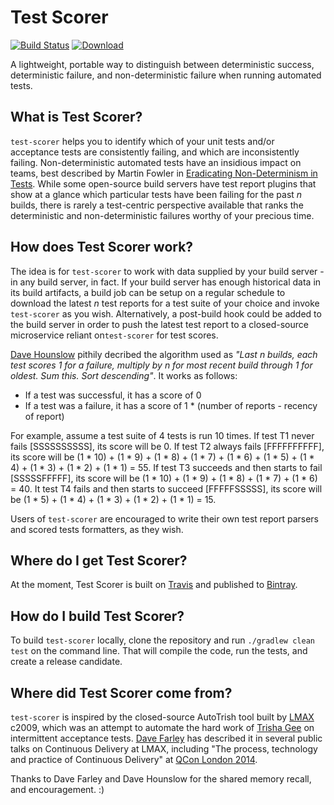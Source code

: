 # Test Scorer

[![Build Status](https://travis-ci.org/SteveSmithCD/test-scorer.svg?branch=master)](https://travis-ci.org/SteveSmithCD/test-scorer) [ ![Download](https://api.bintray.com/packages/stevesmithcd/releases/test-scorer/images/download.svg) ](https://bintray.com/stevesmithcd/releases/test-scorer/_latestVersion)

A lightweight, portable way to distinguish between deterministic success, deterministic failure, and non-deterministic 
failure when running automated tests. 

## What is Test Scorer?

`test-scorer` helps you to identify which of your unit tests and/or acceptance tests are consistently failing, and 
which are inconsistently failing. Non-deterministic automated tests have an insidious impact on teams, best described
by Martin Fowler in [Eradicating Non-Determinism in Tests](https://www.martinfowler.com/articles/nonDeterminism.html). 
While some open-source build servers have test report plugins that show at a glance which particular tests have been
failing for the past *n* builds, there is rarely a test-centric perspective available that ranks the deterministic
and non-deterministic failures worthy of your precious time.

## How does Test Scorer work?

The idea is for `test-scorer` to work with data supplied by your build server - in any build server, in fact. If your
build server has enough historical data in its build artifacts, a build job can be setup on a regular schedule to 
download the latest *n* test reports for a test suite of your choice and invoke `test-scorer` as you wish. 
Alternatively, a post-build hook could be added to the build server in order to push the latest test report to a 
closed-source microservice reliant on`test-scorer` for test scores. 

[Dave Hounslow](https://www,twitter.com/thinkfoo) pithily decribed the algorithm used as *"Last n builds, each test 
scores 1 for a failure, multiply by n for most recent build through 1  for oldest. Sum this. Sort descending"*. It works
as follows:

- If a test was successful, it has a score of 0
- If a test was a failure, it has a score of 1 * (number of reports - recency of report)

For example, assume a test suite of 4 tests is run 10 times. If test T1 never fails [SSSSSSSSSS], its score will be 0.
If test T2 always fails [FFFFFFFFFF], its score will be (1 * 10) + (1 * 9) + (1 * 8) + (1 * 7) + (1 * 6) + (1 * 5) + 
(1 * 4) + (1 * 3) + (1 * 2) + (1 * 1) = 55. If test T3 succeeds and then starts to fail [SSSSSFFFFF], its score will be 
(1 * 10) + (1 * 9) + (1 * 8) + (1 * 7) + (1 * 6) = 40. It test T4 fails and then starts to succeed [FFFFFSSSSS], its 
score will be (1 * 5) + (1 * 4) + (1 * 3) + (1 * 2) + (1 * 1) = 15.   

Users of `test-scorer` are encouraged to write their own test report parsers and scored tests formatters, as they wish.

## Where do I get Test Scorer? 

At the moment, Test Scorer is built on [Travis](https://travis-ci.org/SteveSmithCD/test-scorer) and published to 
[Bintray](https://api.bintray.com/packages/SteveSmithCD/releases/test-scorer/).

## How do I build Test Scorer?

To build `test-scorer` locally, clone the repository and run `./gradlew clean test` on the command line. That will 
compile the code, run the tests, and create a release candidate.

## Where did Test Scorer come from?

`test-scorer` is inspired by the closed-source AutoTrish tool built by [LMAX](www.lmax.com) c2009, which was an 
attempt to automate the hard work of [Trisha Gee](https://github.com/trishagee) on intermittent acceptance tests. 
[Dave Farley](https://www.twitter.com/DaveFarley77) has described it in several public talks on Continuous Delivery at LMAX, including "The process, 
technology and practice of Continuous Delivery" at [QCon London 2014](https://qconlondon.com/london-2014/london-2014/speaker/Dave+Farley.html).  
 
Thanks to Dave Farley and Dave Hounslow for the shared memory recall, and encouragement. :)  